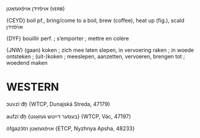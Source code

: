 אויפֿזידן
אויפֿגעזאָטן
(ᴠᴇʀʙ)

{CEYD}
boil pf., bring/come to a boil, brew (coffee), heat up (fig.), scald אוי֜פֿזידן

{DYF}
bouillir perf. ; s’emporter ; mettre en colère

{JNW}
(gaan) koken ; zich mee laten slepen, in vervoering raken ; in woede ontsteken ; (uit-)koken ; meeslepen, aanzetten, vervoeren, brengen tot ; woedend maken

WESTERN
========

ɔuvziˑd͡n̩ {WTCP, Dunajská Streda, 47179}

aufziˑd͡n̩ {בעסער דײַטש געזאָגט} {WTCP, Vác, 47197}

ófgəzɔ̀tn אויפֿגעזאָטן {ETCP, Nyzhnya Apsha, 48233}
